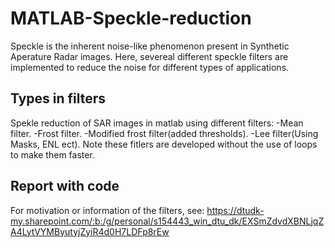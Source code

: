 # MATLAB-Speckle-reduction
Speckle is the inherent noise-like phenomenon present in Synthetic Aperature Radar images. Here, severeal different speckle filters are implemented to reduce the noise for different types of applications.

## Types in filters

Spekle reduction of SAR images in matlab using different filters: -Mean filter.  -Frost filter. -Modified frost filter(added thresholds). -Lee filter(Using Masks, ENL ect). Note these fitlers are developed without the use of loops to make them faster.  

## Report with code

For motivation or information of the filters, see:  https://dtudk-my.sharepoint.com/:b:/g/personal/s154443_win_dtu_dk/EXSmZdvdXBNLjqZA4LytVYMByutyjZyiR4d0H7LDFp8rEw
